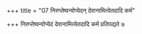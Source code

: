 +++
title = "07 निरुप्तेष्वन्वोप्येदन् देवानामित्येतदादि कर्म"

+++
निरुप्तेष्वन्वोप्येदं देवानामित्येतदादि कर्म प्रतिपद्यते ७